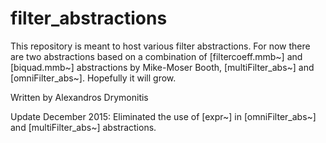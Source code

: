 # filter_abstractions

This repository is meant to host various filter abstractions. For now there are two abstractions based on a combination of [filtercoeff.mmb~] and [biquad.mmb~] abstractions by Mike-Moser Booth, [multiFilter_abs~] and [omniFilter_abs~]. Hopefully it will grow.

Written by Alexandros Drymonitis


Update December 2015: Eliminated the use of [expr~] in [omniFilter_abs~] and [multiFilter_abs~] abstractions.
